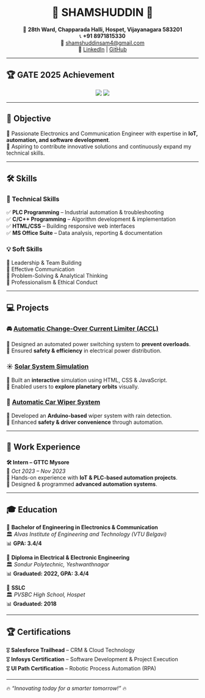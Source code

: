 <h1 align="center">🚀 SHAMSHUDDIN 🚀</h1>  

<p align="center">
  📍 <strong>28th Ward, Chapparada Halli, Hospet, Vijayanagara 583201</strong> <br>
  📞 <strong>+91 8971815330</strong> <br>
  📧 <a href="mailto:shamshuddinsam4@gmail.com">shamshuddinsam4@gmail.com</a> <br>
  🔗 <a href="#">LinkedIn</a> | <a href="https://github.com/shamshusam">GitHub</a>
</p>

---

## 🏆 GATE 2025 Achievement  

<p align="center">
  <img src="https://img.shields.io/badge/GATE_2025_Rank-6287-blue?style=for-the-badge">
  <img src="https://img.shields.io/badge/GATE_2025_Score-412-orange?style=for-the-badge">
</p>

---

## 🚀 Objective  
🔹 Passionate Electronics and Communication Engineer with expertise in **IoT, automation, and software development**.  
🔹 Aspiring to contribute innovative solutions and continuously expand my technical skills.

---

## 🛠️ Skills  

### 🔧 Technical Skills  
✅ **PLC Programming** – Industrial automation & troubleshooting  
✅ **C/C++ Programming** – Algorithm development & implementation  
✅ **HTML/CSS** – Building responsive web interfaces  
✅ **MS Office Suite** – Data analysis, reporting & documentation  

### 💡 Soft Skills  
🌟 Leadership & Team Building  
🌟 Effective Communication  
🌟 Problem-Solving & Analytical Thinking  
🌟 Professionalism & Ethical Conduct  

---

## 💻 Projects  

### 🚘 [Automatic Change-Over Current Limiter (ACCL)](https://github.com/shamshusam/ACCL)  
🔸 Designed an automated power switching system to **prevent overloads**.  
🔸 Ensured **safety & efficiency** in electrical power distribution.  

### ☀️ [Solar System Simulation](https://github.com/shamshusam/solar)  
🔸 Built an **interactive** simulation using HTML, CSS & JavaScript.  
🔸 Enabled users to **explore planetary orbits** visually.  

### 🚗 [Automatic Car Wiper System](https://github.com/shamshusam/car-wiper-system)  
🔸 Developed an **Arduino-based** wiper system with rain detection.  
🔸 Enhanced **safety & driver convenience** through automation.  

---

## 💼 Work Experience  

**🛠️ Intern – GTTC Mysore**  
📅 _Oct 2023 – Nov 2023_  
🔹 Hands-on experience with **IoT & PLC-based automation projects**.  
🔹 Designed & programmed **advanced automation systems**.  

---

## 🎓 Education  

📌 **Bachelor of Engineering in Electronics & Communication**  
🏛️ _Alvas Institute of Engineering and Technology (VTU Belgavi)_  
📊 **GPA: 3.4/4**  

📌 **Diploma in Electrical & Electronic Engineering**  
🏛️ _Sondur Polytechnic, Yeshwanthnagar_  
📊 **Graduated: 2022, GPA: 3.4/4**  

📌 **SSLC**  
🏛️ _PVSBC High School, Hospet_  
📊 **Graduated: 2018**  

---

## 🏆 Certifications  

🎖️ **Salesforce Trailhead** – CRM & Cloud Technology  
🎖️ **Infosys Certification** – Software Development & Project Execution  
🎖️ **UI Path Certification** – Robotic Process Automation (RPA)  

---

🔥 _“Innovating today for a smarter tomorrow!”_ 🔥
